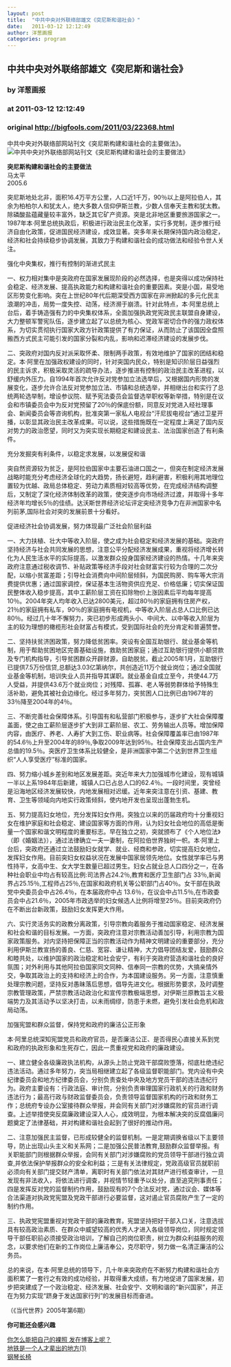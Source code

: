 ```yaml
---
layout: post
title:  "中共中央对外联络部雄文《突尼斯和谐社会》"
date:   2011-03-12 12:12:49
author: 洋葱画报
categories: program
---
```


## 中共中央对外联络部雄文《突尼斯和谐社会》
### by 洋葱画报
### at 2011-03-12 12:12:49
### original <http://bigfools.com/2011/03/22368.html>

<p>中共中央对外联络部网站刊文《突尼斯构建和谐社会的主要做法》。<span></span><br>
<img src="http://bigfools.com/wp-content/uploads/2011/03/ce36_tunisia-harmony.jpg" alt="中共中央对外联络部网站刊文《突尼斯构建和谐社会的主要做法》"></p>
<p><strong>突尼斯构建和谐社会的主要做法</strong><br>
马太平<br>
2005.6</p>
<p>突尼斯地处北非，面积16.4万平方公里，人口近1千万，90％以上是阿拉伯人，其余为柏柏尔人和犹太人，绝大多数人信仰伊斯兰教，少数人信奉天主教和犹太教。除磷酸盐蕴藏量较丰富外，缺乏其它矿产资源。突是北非地区重要旅游国家之一。1987年本·阿里总统执政后，积极进行政治民主化改革，实行多党制，逐步推行经济自由化政策，促进国民经济建设，成效显著。突多年来长期保持国内政治稳定，经济和社会持续稳步协调发展，其致力于构建和谐社会的成功做法和经验令世人关注。</p>
<p>强化中央集权，推行有控制的渐进式民主</p>
<p>一、权力相对集中是突政府在国家发展现阶段的必然选择，也是突得以成功保持社会稳定、经济发展、提高执政能力和构建和谐社会的重要因素。突是小国，易受地区形势变化影响。突在上世纪80年代后期深受西方国家在非洲掀起的多元化民主浪潮的冲击，局势一度失控、动荡，经济濒于崩溃。针对此特点，本·阿里总统上台后，着手铸造强有力的中央集权体系，全面加强执政党宪政民主联盟自身建设，大力整顿军警宪队伍，逐步建立起了以总统为核心、党政军密切合作的强力政权体系，为切实贯彻执行国家大政方针政策提供了有力保证，从而防止了该国因全盘照搬西方式民主可能引发的国家分裂和内乱，影响和迟滞经济建设的发展步伐。</p>
<p>二、突政府对国内反对派采取怀柔、限制两手政策，有效地维护了国家的团结和稳定。本·阿里在加强政权建设的同时，针对突国内民众，特别是知识阶层日益强烈的民主诉求，积极采取灵活的疏导办法，逐步推进有控制的政治民主改革进程，以舒缓内外压力。自1994年首次允许反对党参加立法选举后，又根据国内形势的发展变化，逐步允许合法反对党参加立法、市镇和总统选举，并相继出台和实行了总统两轮选举制，增设参议院、赋予宪法委员会监督选举职权等新举措，特别是在议会和市镇委员会中为反对党预留了20％的保底份额，同意反对党进入经社理事会、新闻委员会等咨询机构，批准突第一家私人电视台“汗尼拔电视台”通过卫星开播，以彰显其政治民主改革成果。可以说，这些措施既在一定程度上满足了国内反对势力的政治愿望，同时又为突实现长期稳定和建设民主、法治国家创造了有利条件。</p>
<p>充分发掘突有利条件，以稳定求发展，以发展促和谐</p>
<p>突自然资源较为贫乏，是阿拉伯国家中主要石油进口国之一，但突在制定经济发展战略时能充分考虑经济全球化的大趋势，扬长避短，趋利避害，积极利用其地理位置较为优越、政局总体稳定、劳动力素质相对较高等优势，在完成经济结构调整后，又制定了深化经济体制改革的政策，使突逐步向市场经济过渡，并取得十多年经济年均增长5％的佳绩。达沃斯世界经济论坛评定突经济竞争力在非洲国家中名列前茅,国际社会对突的发展前景十分看好。</p>
<p>促进经济社会协调发展，努力体现最广泛社会阶层利益</p>
<p>一、大力扶植、壮大中等收入阶层，使之成为社会稳定和经济发展的基础。突政府坚持经济与社会共同发展的思想，注意公平分配经济发展成果，重视将经济增长转化为人民生活水平的实际提高，以激发群众投身国家经济建设的热情。十几年来突政府注意通过税收调节、补贴政策等经济手段对社会财富实行较为合理的二次分配，以缩小贫富差距；引导社会消费向中间阶层倾斜，为国民购房、购车等大宗消费提供优惠；通过国家调控，保证基本生活物资供应充足、价格低廉；切实保证国民整体收入稳步提高，其中工薪阶层工资在扣除物价上涨因素后平均每年提高10％。2004年突人均年收入已达2800美元，超过80％的家庭拥有住房产权，21％的家庭拥有私车，90％的家庭拥有电视机，中等收入阶层占总人口比例已达80％。经过几十年不懈努力，突已初步形成两头小、中间大、以中等收入阶层为主的较为理想的橄榄形社会财富占有模式，受到国际社会的充分肯定和普遍赞誉。</p>
<p>二、坚持扶贫济困政策，努力降低贫困率。突设有全国互助银行、就业基金等机制，用于帮助贫困地区完善基础设施，救助贫困家庭；通过互助银行提供小额贷款及专门机构指导，引导贫困群众开辟财源，自助脱贫。截止2005年1月，互助银行已提供7.5万份信贷,总额达3.03亿第纳尔，共创造近11万个就业岗位；通过全国就业基金等机制，培训失业人员并指导其谋职。就业基金自成立至今，共使44.7万人受益，并提供43.6万个就业岗位；对残障、孤寡、老人等弱势群体给予特殊生活补助，避免其被社会边缘化。经过多年努力，突贫困人口比例已由1967年的33％降至2004年的4％。</p>
<p>三、不断完善社会保障体系。引导国有和私营部门积极参与，逐步扩大社会保障覆盖面，使之由工薪阶层逐步扩大到非工薪阶层、农工、劳务输出人员等。增加保障内容，由医疗、养老、人寿扩大到工伤、职业病等。社会保障覆盖率已由1987年的54.6％上升至2004年的89％,争取2009年达到95％。社会保障支出占国内生产总值的19.5％。突医疗卫生体系比较健全，是非洲国家中第二个达到世界卫生组织“人人享受医疗”标准的国家。</p>
<p>四、努力缩小城乡差别和地区发展差距。突近年来大力加强城市化建设，现有城镇一半以上系1984年后新建，城镇人口已占总人口的62.4％。一段时间里，突曾经是沿海地区经济发展较快，内地发展相对迟缓。近年来突注意在引资、基建、教育、卫生等领域向内地实行政策倾斜，使内地开发也呈现出蓬勃生机。</p>
<p>五、努力提高妇女地位，充分发挥妇女作用。突独立以来的历届政府均十分重视妇女在维护家庭和社会稳定、建设国家等方面的作用，认为妇女社会地位的高低是衡量一个国家和谐文明程度的重要标志。早在独立之初，突就颁布了《个人地位法》（即《婚姻法》），通过法律确立一夫一妻制，在阿拉伯世界独树一帜。本·阿里上台后，突政府还通过立法鼓励妇女就学、就业、经商和参政，切实提高妇女地位，发挥妇女作用。目前突妇女权益状况在发展中国家居领先地位。女性就学率已与男性持平，女高中生、女大学生数量已超过男生。妇女占就业总人口四分之一，在各种社会职业中均占有较高比例:司法界占24.2％,教育和医疗卫生部门占 33％,新闻界占25.15％,工程师占25％,在国家和政府机关等公职部门占40％。女干部在执政党中央委员会中占26.4％，在本届政府中占 13.6％，在议会中占11.5％,在市政委员会中占21.6％，2005年市政选举的妇女候选人比例将增至25％。目前突政府仍在不断出台新政策，鼓励妇女发挥更大作用。</p>
<p>六、实行灵活务实的政教分离政策，引导宗教向着服务于推动国家稳定、经济发展和社会和谐的目标发展。一方面，突政府注意对宗教活动善加引导，利用宗教为国家政策服务。对内坚持把保障正当的宗教活动作为精神文明建设的重要部分，充分利用伊斯兰教宣扬的善良、仁慈、宽容、谦让精神，大力倡导团结友爱，鼓励群众和睦共处，以维护国家的政治稳定和社会安宁，有利于突政府营造和谐社会的良好氛围；对外利用与其他阿拉伯国家同文同种、信奉同一宗教的优势，大搞亲情外交，争取其政治上的支持和经济上的合作，为本国建设服务。另一方面，注意慎重处理宗教问题，坚持反对愚昧落后思想，倡导先进文化。根据形势要求，及时调整宗教管理政策，严禁宗教活动政治化和宣传宗教极端思想，对伊斯兰原教旨主义极端势力及其活动予以坚决打击，以未雨绸缪，防患于未燃，避免引发社会危机和政局动荡。</p>
<p>加强宪盟和群众监督，保持党和政府的廉洁公正形象</p>
<p>本·阿里总统深知宪盟党员和政府官员，是否廉洁公正、是否得民心直接关系到党和政府的执政形象和生死存亡，因此一贯重视党和政府的廉政建设。</p>
<p>一、建立健全各级廉政执法机构，从源头上防止党政干部腐败堕落，彻底杜绝违纪违法活动。通过多年努力，突当局相继建立起了各级监督职能部门。党内设有中央纪律委员会和地方纪律委员会，分别负责查处中央及地方党员干部的违法违纪行为。政府主要设有：行政法庭、审计院，分别负责审理国家行政机关的行政和财务违法行为；最高行政与财政监督委员会，负责领导监督国家机构的行政和财务工作；总统府专设办公室接待群众举报，并会同有关部门对涉嫌腐败的官员进行调查。上述举措使突反腐廉政建设深入人心，成效明显，为根本解决突的反腐倡廉问题奠定了法律基础，并对构建和谐社会起到了很好的推动作用。</p>
<p>二、注意加强民主监督，已形成较健全的监督机制。一是定期调换省级以下主要领导，防止出现山头主义和关系网；二是加强公民普法教育,鼓励群众监督举报。有关职能部门则根据群众举报，会同有关部门对涉嫌腐败的党员领导干部进行独立调查,并依法保护举报群众的安全和利益；三是有关法律规定，党政高级官员就职前必须向有关部门提交财产清单，离职时有关部门依法对其财产进行核查审计，一旦发现有非法收入，将依法进行调查，并视情节轻重予以处分，直至追究刑事责任；四是发挥反对党的监督制约作用，鼓励现有的7个合法反对党，通过议会、媒体等合法渠道对执政党宪盟及党政干部进行必要监督，这对遏止官员腐败产生了一定的制约作用。</p>
<p>三、执政党宪盟重视对党政干部的廉政教育。宪盟坚持把好干部入口关，注意选拔具有较高政治素质、在群众中威望较高的优秀人才进入各级领导岗位，同时规定领导干部任职前必须接受政治培训，了解自己的岗位职责，树立为群众利益服务的观念，以要求他们在新的工作岗位上廉洁奉公，克尽职守，努力做一名清正廉洁的公务员。</p>
<p>总的来说，在本·阿里总统的领导下，几十年来突政府在不断努力构建和谐社会方面积累了一套行之有效的成功经验，并取得重大成绩，有力地促进了国家发展，初步把突建成了一个政治稳定、经济发展、社会安宁、文明和谐的“新兴国家”，并正在为努力实现“跻身于发达国家行列”的发展目标而奋进。</p>
<p>（《当代世界》2005年第6期）</p>
<p><strong>你可能还会感兴趣</strong></p>
<p><a rel="nofollow" title="你怎么能把自己的裸照 发在博客上呢？" href="http://bigfools.com/2009/10/445.html">你怎么能把自己的裸照 发在博客上呢？</a><br>
<a rel="nofollow" title="地铁是一个人才辈出的地方(1)" href="http://bigfools.com/2009/10/440.html">地铁是一个人才辈出的地方(1)</a><br>
<a rel="nofollow" title="钢琴长椅" href="http://bigfools.com/2009/10/436.html">钢琴长椅</a></p>